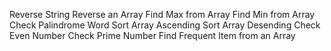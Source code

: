 Reverse String
Reverse an Array
Find Max from Array
Find Min from Array
Check Palindrome Word
Sort Array Ascending
Sort Array Desending
Check Even Number
Check Prime Number
Find Frequent Item from an Array 